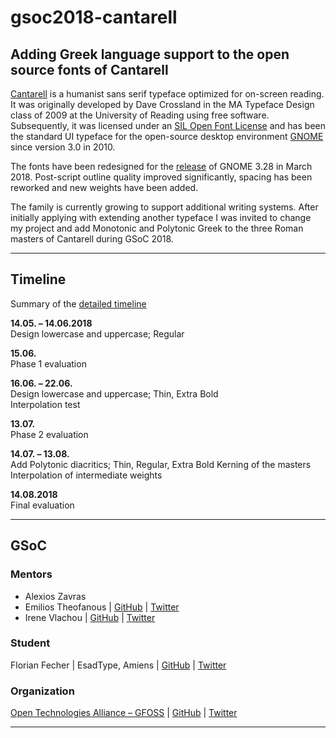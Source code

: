 # gsoc2018-cantarell

## Adding Greek language support to the open source fonts of Cantarell

[Cantarell](https://github.com/madig/cantarell-fonts) is a humanist sans serif typeface optimized for on-screen reading. It was originally developed by Dave Crossland in the MA Typeface Design class of 2009 at the University of Reading using free software. Subsequently, it was licensed under an [SIL Open Font License](http://scripts.sil.org/cms/scripts/page.php?site_id=nrsi&id=OFL) and has been the standard UI typeface for the open-source desktop environment [GNOME](https://github.com/GNOME) since version 3.0 in 2010. 

The fonts have been redesigned for the [release](https://help.gnome.org/misc/release-notes/3.28/) of GNOME 3.28 in March 2018. Post-script outline quality improved significantly, spacing has been reworked and new weights have been added. 

The family is currently growing to support additional writing systems. After initially applying with extending another typeface I was invited to change my project and add Monotonic and Polytonic Greek to the three Roman masters of Cantarell during GSoC 2018.

---

## Timeline

Summary of the [detailed timeline](https://github.com/eellak/gsoc2018-cantarell/blob/master/TIMELINE.md)

**14.05. – 14.06.2018**<br />
Design lowercase and uppercase; Regular

**15.06.**<br />
Phase 1 evaluation

**16.06. – 22.06.**<br />
Design lowercase and uppercase; Thin, Extra Bold  
Interpolation test

**13.07.**<br />
Phase 2 evaluation

**14.07. – 13.08.**<br />
Add Polytonic diacritics; Thin, Regular, Extra Bold
Kerning of the masters  
Interpolation of intermediate weights

**14.08.2018**<br />
Final evaluation

---

## GSoC

### Mentors<br />
- Alexios Zavras
- Emilios Theofanous | [GitHub](https://github.com/thynem) | [Twitter](https://twitter.com/emilios__)
- Irene Vlachou | [GitHub](https://github.com/irenevl) | [Twitter](https://twitter.com/irene_vlachou)


### Student<br />
Florian Fecher | EsadType, Amiens | [GitHub](https://github.com/grautesk) | [Twitter](https://twitter.com/grautesk)


### Organization<br />
[Open Technologies Alliance – GFOSS](https://summerofcode.withgoogle.com/organizations/4954936912117760/#6670474218569728) | [GitHub](https://github.com/eellak) | [Twitter](https://twitter.com/gfoss_en)

---

